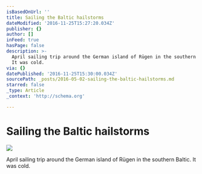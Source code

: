 ```yaml
---
isBasedOnUrl: ''
title: Sailing the Baltic hailstorms
dateModified: '2016-11-25T15:27:20.034Z'
publisher: {}
author: []
inFeed: true
hasPage: false
description: >-
  April sailing trip around the German island of Rügen in the southern Baltic.
  It was cold.
via: {}
datePublished: '2016-11-25T15:30:00.034Z'
sourcePath: _posts/2016-05-02-sailing-the-baltic-hailstorms.md
starred: false
_type: Article
_context: 'http://schema.org'

---
```

# Sailing the Baltic hailstorms
![](https://the-grid-user-content.s3-us-west-2.amazonaws.com/c2a0c03f-4812-4ae9-b07a-9b6ceb462e14.jpg)

April sailing trip around the German island of Rügen in the southern Baltic. It was cold.